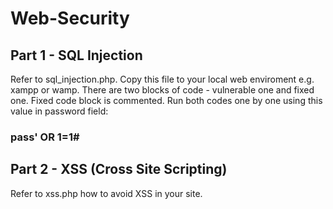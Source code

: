 # Web-Security
## Part 1 - SQL Injection
Refer to sql_injection.php. Copy this file to your local web enviroment e.g. xampp or wamp. There are two blocks of code - vulnerable one and fixed one. Fixed code block is commented. Run both codes one by one using this value in password field: 
### pass' OR 1=1#

## Part 2 - XSS (Cross Site Scripting)
Refer to xss.php how to avoid XSS in your site.
